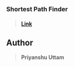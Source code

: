 
### Shortest Path Finder

> #### [ Link ](https://shortest-path-finder.netlify.app/ "   Link")



## Author

> **Priyanshu Uttam**